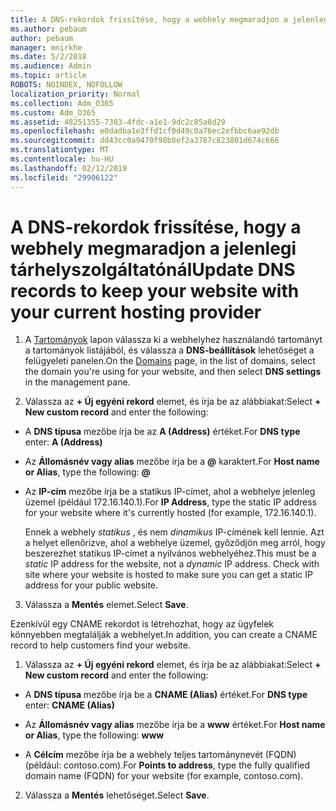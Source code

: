 ```yaml
---
title: A DNS-rekordok frissítése, hogy a webhely megmaradjon a jelenlegi tárhelyszolgáltatónál
ms.author: pebaum
author: pebaum
manager: mnirkhe
ms.date: 5/2/2018
ms.audience: Admin
ms.topic: article
ROBOTS: NOINDEX, NOFOLLOW
localization_priority: Normal
ms.collection: Adm_O365
ms.custom: Adm_O365
ms.assetid: 48251355-7383-4fdc-a1e1-9dc2c85a8d29
ms.openlocfilehash: e0dadba1e3ffd1cf0d49c0a76ec2efbbc6ae92db
ms.sourcegitcommit: dd43cc0a9470f98b8ef2a3787c823801d674c666
ms.translationtype: MT
ms.contentlocale: hu-HU
ms.lasthandoff: 02/12/2019
ms.locfileid: "29906122"
---
```

# <a name="update-dns-records-to-keep-your-website-with-your-current-hosting-provider"></a><span data-ttu-id="c35fc-102">A DNS-rekordok frissítése, hogy a webhely megmaradjon a jelenlegi tárhelyszolgáltatónál</span><span class="sxs-lookup"><span data-stu-id="c35fc-102">Update DNS records to keep your website with your current hosting provider</span></span>

1. <span data-ttu-id="c35fc-103">A [Tartományok](https://portal.office.com/adminportal/home#/Domains) lapon válassza ki a webhelyhez használandó tartományt a tartományok listájából, és válassza a **DNS-beállítások** lehetőséget a felügyeleti panelen.</span><span class="sxs-lookup"><span data-stu-id="c35fc-103">On the [Domains](https://portal.office.com/adminportal/home#/Domains) page, in the list of domains, select the domain you're using for your website, and then select **DNS settings** in the management pane.</span></span> 
    
2. <span data-ttu-id="c35fc-104">Válassza az **+ Új egyéni rekord** elemet, és írja be az alábbiakat:</span><span class="sxs-lookup"><span data-stu-id="c35fc-104">Select **+ New custom record** and enter the following:</span></span> 
    
  - <span data-ttu-id="c35fc-105">A **DNS típusa** mezőbe írja be az **A (Address)** értéket.</span><span class="sxs-lookup"><span data-stu-id="c35fc-105">For **DNS type** enter: **A (Address)**</span></span>
    
  - <span data-ttu-id="c35fc-106">Az **Állomásnév vagy alias** mezőbe írja be a **@** karaktert.</span><span class="sxs-lookup"><span data-stu-id="c35fc-106">For **Host name or Alias**, type the following: **@**</span></span>
    
  - <span data-ttu-id="c35fc-107">Az **IP-cím** mezőbe írja be a statikus IP-címet, ahol a webhelye jelenleg üzemel (például 172.16.140.1).</span><span class="sxs-lookup"><span data-stu-id="c35fc-107">For **IP Address**, type the static IP address for your website where it's currently hosted (for example, 172.16.140.1).</span></span> 
    
    <span data-ttu-id="c35fc-p101">Ennek a webhely  *statikus*  , és nem  *dinamikus*  IP-címének kell lennie. Azt a helyet ellenőrizve, ahol a webhelye üzemel, győződjön meg arról, hogy beszerezhet statikus IP-címet a nyilvános webhelyéhez.</span><span class="sxs-lookup"><span data-stu-id="c35fc-p101">This must be a  *static*  IP address for the website, not a  *dynamic*  IP address. Check with site where your website is hosted to make sure you can get a static IP address for your public website.</span></span> 
    
3. <span data-ttu-id="c35fc-110">Válassza a **Mentés** elemet.</span><span class="sxs-lookup"><span data-stu-id="c35fc-110">Select **Save**.</span></span> 
    
<span data-ttu-id="c35fc-111">Ezenkívül egy CNAME rekordot is létrehozhat, hogy az ügyfelek könnyebben megtalálják a webhelyet.</span><span class="sxs-lookup"><span data-stu-id="c35fc-111">In addition, you can create a CNAME record to help customers find your website.</span></span>
  
1. <span data-ttu-id="c35fc-112">Válassza az **+ Új egyéni rekord** elemet, és írja be az alábbiakat:</span><span class="sxs-lookup"><span data-stu-id="c35fc-112">Select **+ New custom record** and enter the following:</span></span> 
    
  - <span data-ttu-id="c35fc-113">A **DNS típusa** mezőbe írja be a **CNAME (Alias)** értéket.</span><span class="sxs-lookup"><span data-stu-id="c35fc-113">For **DNS type** enter: **CNAME (Alias)**</span></span>
    
  - <span data-ttu-id="c35fc-114">Az **Állomásnév vagy alias** mezőbe írja be a **www** értéket.</span><span class="sxs-lookup"><span data-stu-id="c35fc-114">For **Host name or Alias**, type the following: **www**</span></span>
    
  - <span data-ttu-id="c35fc-115">A **Célcím** mezőbe írja be a webhely teljes tartománynevét (FQDN) (például: contoso.com).</span><span class="sxs-lookup"><span data-stu-id="c35fc-115">For **Points to address**, type the fully qualified domain name (FQDN) for your website (for example, contoso.com).</span></span> 
    
2. <span data-ttu-id="c35fc-116">Válassza a **Mentés** lehetőséget.</span><span class="sxs-lookup"><span data-stu-id="c35fc-116">Select **Save**.</span></span> 
    

